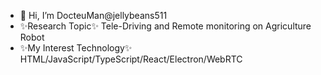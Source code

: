 - 👋 Hi, I’m DocteuMan@jellybeans511
- ✨Research Topic✨ Tele-Driving and Remote monitoring on Agriculture Robot 
- ✨My Interest Technology✨ HTML/JavaScript/TypeScript/React/Electron/WebRTC
<!---
jellybeans511/jellybeans511 is a ✨ special ✨ repository because its `README.md` (this file) appears on your GitHub profile.
You can click the Preview link to take a look at your changes.
--->
